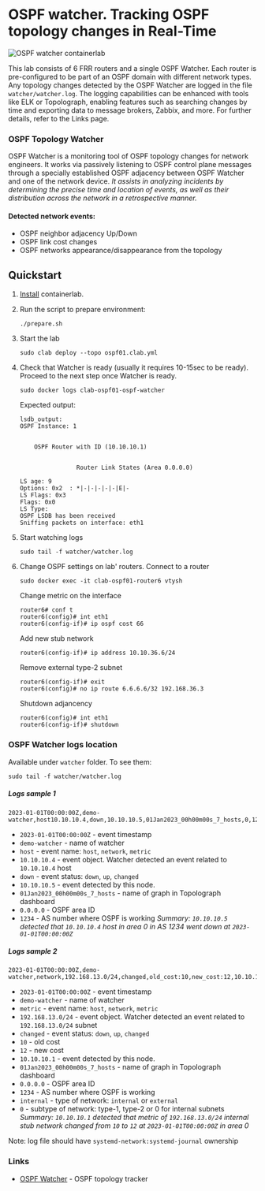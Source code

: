 # OSPF watcher. Tracking OSPF topology changes in Real-Time

![OSPF watcher containerlab](../../labs/ospf01/ospfwatcher_containerlab.png)

This lab consists of 6 FRR routers and a single OSPF Watcher. Each router is pre-configured to be part of an OSPF domain with different network types. Any topology changes detected by the OSPF Watcher are logged in the file `watcher/watcher.log`. The logging capabilities can be enhanced with tools like ELK or Topolograph, enabling features such as searching changes by time and exporting data to message brokers, Zabbix, and more. For further details, refer to the Links page.

### OSPF Topology Watcher
OSPF Watcher is a monitoring tool of OSPF topology changes for network engineers. It works via passively listening to OSPF control plane messages through a specially established OSPF adjacency between OSPF Watcher and one of the network device. *It assists in analyzing incidents by determining the precise time and location of events, as well as their distribution across the network in a retrospective manner.*  

#### Detected network events:
* OSPF neighbor adjacency Up/Down
* OSPF link cost changes
* OSPF networks appearance/disappearance from the topology

## Quickstart

1. [Install](https://containerlab.srlinux.dev/install/) containerlab.
2. Run the script to prepare environment:

    ```
    ./prepare.sh
    ```

3. Start the lab
    ```
    sudo clab deploy --topo ospf01.clab.yml
    ```

4. Check that Watcher is ready (usually it requires 10-15sec to be ready). Proceed to the next step once Watcher is ready.  
    ```
    sudo docker logs clab-ospf01-ospf-watcher
    ```
    Expected output:
    ```
    lsdb_output:
    OSPF Instance: 1


        OSPF Router with ID (10.10.10.1)


                    Router Link States (Area 0.0.0.0)

    LS age: 9
    Options: 0x2  : *|-|-|-|-|-|E|-
    LS Flags: 0x3
    Flags: 0x0
    LS Type:
    OSPF LSDB has been received
    Sniffing packets on interface: eth1
    ```

5. Start watching logs
    ```
    sudo tail -f watcher/watcher.log
    ```

6. Change OSPF settings on lab' routers. Connect to a router
    ```
    sudo docker exec -it clab-ospf01-router6 vtysh
    ```
    Change metric on the interface
    ```
    router6# conf t
    router6(config)# int eth1
    router6(config-if)# ip ospf cost 66
    ```

    Add new stub network
    ```
    router6(config-if)# ip address 10.10.36.6/24
    ```

    Remove external type-2 subnet
    ```
    router6(config-if)# exit
    router6(config)# no ip route 6.6.6.6/32 192.168.36.3
    ```

    Shutdown adjancency
    ```
    router6(config)# int eth1
    router6(config-if)# shutdown
    ```

### OSPF Watcher logs location
Available under `watcher` folder. To see them:
```
sudo tail -f watcher/watcher.log
```


##### Logs sample 1  
```
2023-01-01T00:00:00Z,demo-watcher,host10.10.10.4,down,10.10.10.5,01Jan2023_00h00m00s_7_hosts,0,1234
```

* `2023-01-01T00:00:00Z` - event timestamp
* `demo-watcher` - name of watcher
* `host` - event name: `host`, `network`, `metric`
* `10.10.10.4` - event object. Watcher detected an event related to `10.10.10.4` host
* `down` - event status: `down`, `up`, `changed`
* `10.10.10.5` - event detected by this node.
* `01Jan2023_00h00m00s_7_hosts` - name of graph in Topolograph dashboard
* `0.0.0.0` - OSPF area ID
* `1234` - AS number where OSPF is working
*Summary: `10.10.10.5` detected that `10.10.10.4` host in area 0 in AS 1234 went down at `2023-01-01T00:00:00Z`*

##### Logs sample 2  
```
2023-01-01T00:00:00Z,demo-watcher,network,192.168.13.0/24,changed,old_cost:10,new_cost:12,10.10.10.1,01Jan2023_00h00m00s_7_hosts,0.0.0.0,1234,internal,0
```

* `2023-01-01T00:00:00Z` - event timestamp
* `demo-watcher` - name of watcher
* `metric` - event name: `host`, `network`, `metric`
* `192.168.13.0/24` - event object. Watcher detected an event related to `192.168.13.0/24` subnet
* `changed` - event status: `down`, `up`, `changed`
* `10` - old cost
* `12` - new cost
* `10.10.10.1` - event detected by this node.
* `01Jan2023_00h00m00s_7_hosts` - name of graph in Topolograph dashboard
* `0.0.0.0` - OSPF area ID
* `1234` - AS number where OSPF is working
* `internal` - type of network: `internal` or `external`
* `0` - subtype of network: type-1, type-2 or 0 for internal subnets
*Summary: `10.10.10.1` detected that metric of `192.168.13.0/24` internal stub network changed from `10` to `12` at `2023-01-01T00:00:00Z` in area 0*


Note:
log file should have `systemd-network:systemd-journal` ownership

### Links

* [OSPF Watcher](https://github.com/Vadims06/ospfwatcher) - OSPF topology tracker